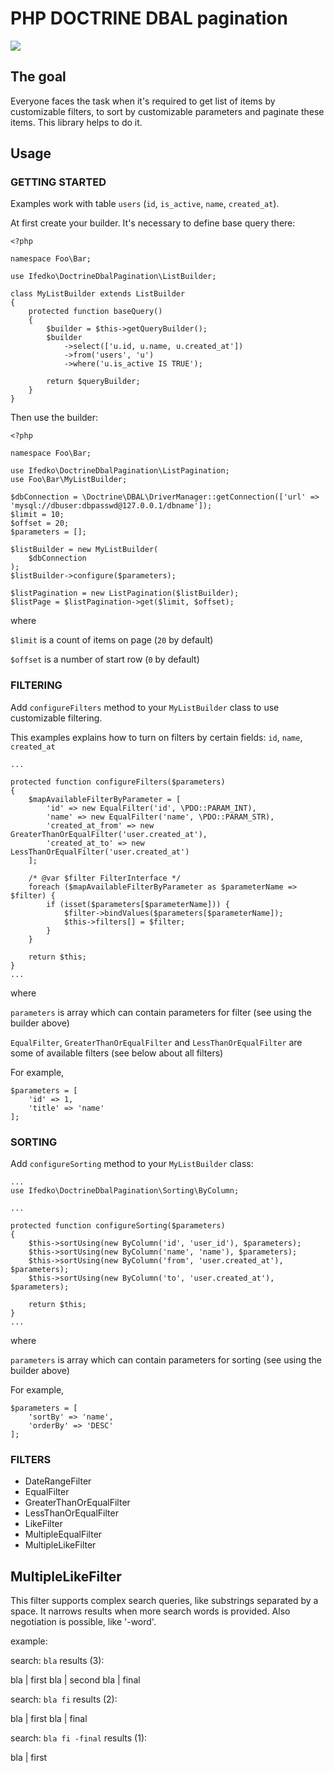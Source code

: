 # PHP DOCTRINE DBAL pagination

![](https://travis-ci.org/ifedko/php-doctrine-dbal-pagination.svg?branch=master)

## The goal

Everyone faces the task when it's required to get list of items by customizable filters,
to sort by customizable parameters and paginate these items.
This library helps to do it.

## Usage


### GETTING STARTED

Examples work with table `users` (`id`, `is_active`, `name`, `created_at`).

At first create your builder. It's necessary to define base query there:

```
<?php

namespace Foo\Bar;

use Ifedko\DoctrineDbalPagination\ListBuilder;

class MyListBuilder extends ListBuilder
{
	protected function baseQuery()
	{
	    $builder = $this->getQueryBuilder();
        $builder
            ->select(['u.id, u.name, u.created_at'])
            ->from('users', 'u')
            ->where('u.is_active IS TRUE');

        return $queryBuilder;
	}
}
```

Then use the builder:

```
<?php

namespace Foo\Bar;

use Ifedko\DoctrineDbalPagination\ListPagination;
use Foo\Bar\MyListBuilder;

$dbConnection = \Doctrine\DBAL\DriverManager::getConnection(['url' => 'mysql://dbuser:dbpasswd@127.0.0.1/dbname']);
$limit = 10;
$offset = 20;
$parameters = [];

$listBuilder = new MyListBuilder(
	$dbConnection
);
$listBuilder->configure($parameters);

$listPagination = new ListPagination($listBuilder);
$listPage = $listPagination->get($limit, $offset);
```

where

`$limit` is a count of items on page (`20` by default)

`$offset` is a number of start row (`0` by default)

### FILTERING

Add `configureFilters` method to your `MyListBuilder` class to use customizable filtering.

This examples explains how to turn on filters by certain fields: `id`, `name`, `created_at`
```
...

protected function configureFilters($parameters)
{
    $mapAvailableFilterByParameter = [
        'id' => new EqualFilter('id', \PDO::PARAM_INT),
        'name' => new EqualFilter('name', \PDO::PARAM_STR),
        'created_at_from' => new GreaterThanOrEqualFilter('user.created_at'),
        'created_at_to' => new LessThanOrEqualFilter('user.created_at')
    ];

    /* @var $filter FilterInterface */
    foreach ($mapAvailableFilterByParameter as $parameterName => $filter) {
        if (isset($parameters[$parameterName])) {
            $filter->bindValues($parameters[$parameterName]);
            $this->filters[] = $filter;
        }
    }

    return $this;
}
...
```

where

`parameters` is array which can contain parameters for filter (see using the builder above)

 `EqualFilter`, `GreaterThanOrEqualFilter` and `LessThanOrEqualFilter` are some of available filters (see below about all filters)


For example,
```
$parameters = [
    'id' => 1,
    'title' => 'name'
];
```

### SORTING

Add `configureSorting` method to your `MyListBuilder` class:

```
...
use Ifedko\DoctrineDbalPagination\Sorting\ByColumn;

...

protected function configureSorting($parameters)
{
    $this->sortUsing(new ByColumn('id', 'user_id'), $parameters);
    $this->sortUsing(new ByColumn('name', 'name'), $parameters);
    $this->sortUsing(new ByColumn('from', 'user.created_at'), $parameters);
    $this->sortUsing(new ByColumn('to', 'user.created_at'), $parameters);

    return $this;
}
...
```

where

`parameters` is array which can contain parameters for sorting (see using the builder above)

For example,
```
$parameters = [
    'sortBy' => 'name',
    'orderBy' => 'DESC'
];
```

### FILTERS

* DateRangeFilter
* EqualFilter
* GreaterThanOrEqualFilter
* LessThanOrEqualFilter
* LikeFilter
* MultipleEqualFilter
* MultipleLikeFilter

## MultipleLikeFilter

This filter supports complex search queries, like substrings separated by a space. It narrows results
when more search words is provided. Also negotiation is possible, like '-word'.

example:

search: `bla`
results (3):

bla | first
bla | second
bla | final

search: `bla fi`
results (2):

bla | first
bla | final

search: `bla fi -final`
results (1):

bla | first
